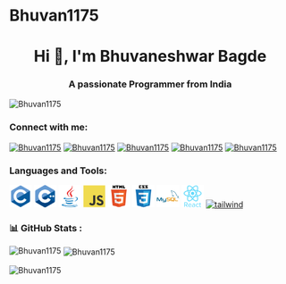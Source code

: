 # Bhuvan1175
<h1 align="center">Hi 👋, I'm Bhuvaneshwar Bagde</h1>
<h3 align="center">A passionate Programmer from India</h3>

<p align="left"> <img src="https://komarev.com/ghpvc/?username=Bhuvan1175&label=Profile%20views&color=0e75b6&style=flat" alt="Bhuvan1175" /> </p>
<h3 align="left">Connect with me:</h3>
<p align="left">
      <a href="https://www.linkedin.com/in/bhuvi-bagde/" target="blank"><img align="center" src="https://raw.githubusercontent.com/rahuldkjain/github-profile-readme-generator/master/src/images/icons/Social/linked-in-alt.svg" alt="Bhuvan1175" height="25" width="35" /></a>
<a href="https://twitter.com/Bhuvan1175" target="blank"><img align="center" src="https://raw.githubusercontent.com/rahuldkjain/github-profile-readme-generator/master/src/images/icons/Social/twitter.svg" alt="Bhuvan1175" height="30" width="40" /></a>
<a href="https://www.instagram.com/bhuvi__1175/" target="blank"><img align="center" src="https://raw.githubusercontent.com/rahuldkjain/github-profile-readme-generator/master/src/images/icons/Social/instagram.svg" alt="Bhuvan1175" height="30" width="40" /></a>
<a href="https://leetcode.com/bhuvi_1175/" target="blank"><img align="center" src="https://raw.githubusercontent.com/rahuldkjain/github-profile-readme-generator/master/src/images/icons/Social/leet-code.svg" alt="Bhuvan1175" height="30" width="40" /></a>
  <a href="https://www.hackerrank.com/profile/bhuvan1175" target="blank"><img align="center" src="https://upload.wikimedia.org/wikipedia/commons/4/40/HackerRank_Icon-1000px.png" alt="Bhuvan1175" height="35" width="32" /></a>

</p>
<h3 align="left">Languages and Tools:</h3>
<p align="left">
  <img src="https://raw.githubusercontent.com/devicons/devicon/master/icons/c/c-original.svg" alt="c" width="40" height="40"/>
  <img src="https://raw.githubusercontent.com/devicons/devicon/master/icons/cplusplus/cplusplus-original.svg" alt="cplusplus" width="40" height="40"/>
  <img src="https://raw.githubusercontent.com/devicons/devicon/master/icons/java/java-original.svg" alt="java" width="40" height="40"/>
  <img src="https://raw.githubusercontent.com/devicons/devicon/master/icons/javascript/javascript-original.svg" alt="javascript" width="40" height="40"/>
  <img src="https://raw.githubusercontent.com/devicons/devicon/master/icons/html5/html5-original-wordmark.svg" alt="html5" width="40" height="40"/>
  <img src="https://raw.githubusercontent.com/devicons/devicon/master/icons/css3/css3-original-wordmark.svg" alt="css3" width="40" height="40"/>
  <img src="https://raw.githubusercontent.com/devicons/devicon/master/icons/mysql/mysql-original-wordmark.svg" alt="mysql" width="40" height="40"/>
  <img src="https://raw.githubusercontent.com/devicons/devicon/master/icons/react/react-original-wordmark.svg" alt="react" width="40" height="40"/>
  <a href="https://tailwindcss.com/" target="_blank" rel="noreferrer"> <img src="https://www.vectorlogo.zone/logos/tailwindcss/tailwindcss-icon.svg" alt="tailwind" width="40" height="40"/> </a> 

</p>
<h3 align="left">📊 GitHub Stats :</h3>
<p><img align="left" src="https://github-readme-stats.vercel.app/api/top-langs?username=Bhuvan1175&theme=dark&hide_border=false&show_icons=true&locale=en&layout=compact" alt="Bhuvan1175" /></p>
<p>&nbsp;<img align="center" src="https://github-readme-stats.vercel.app/api?username=Bhuvan1175&theme=dark&hide_border=false&show_icons=true&locale=en" alt="Bhuvan1175" /></p>

<p><img align="center" src="https://github-readme-streak-stats.herokuapp.com/?user=Bhuvan1175&theme=dark&hide_border=false" alt="Bhuvan1175" /></p>

